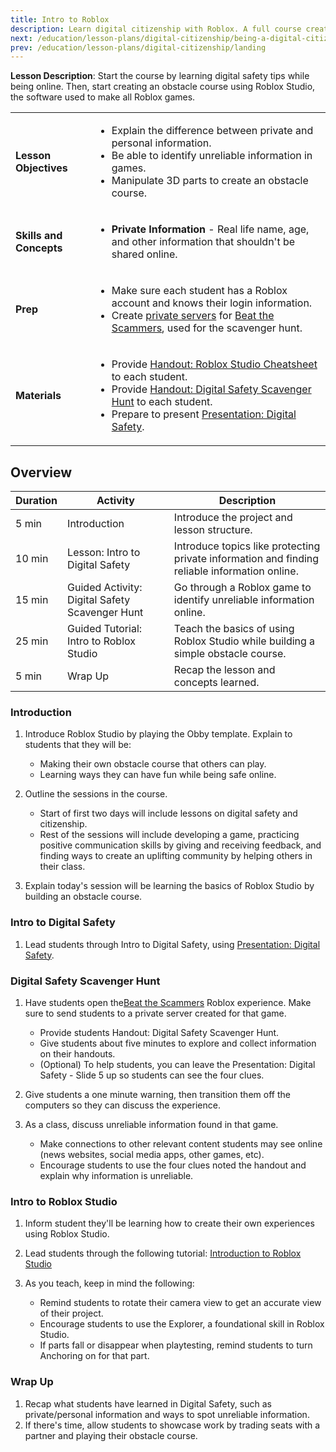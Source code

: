 ```yaml
---
title: Intro to Roblox
description: Learn digital citizenship with Roblox. A full course created for middle to high school students. This session introduces students to Roblox.
next: /education/lesson-plans/digital-citizenship/being-a-digital-citizen
prev: /education/lesson-plans/digital-citizenship/landing
---
```


**Lesson Description**: Start the course by learning digital safety tips while being online. Then, start creating an obstacle course using Roblox Studio, the software used to make all Roblox games.

<table>
<tbody>
   <tr>
    <td><b>Lesson Objectives</b></td>
    <td>
      <ul>
        <li>Explain the difference between private and personal information.</li>
        <li>Be able to identify unreliable information in games. </li>
        <li>Manipulate 3D parts to create an obstacle course.</li>
        </ul>
      </td>
   </tr>
   <tr>
    <td><b>Skills and Concepts</b></td>
    <td>
    <ul>
    <li><b>Private Information</b> - Real life name, age, and other information that shouldn't be shared online. </li>
    </ul>
    </td>
   </tr>
   <tr>
    <td><b>Prep</b></td>
    <td>
    <ul>
    <li>Make sure each student has a Roblox account and knows their login information. </li>
    <li>Create <a href="../../../education/support/private-servers-for-classroom-use.md" target="_blank" rel="noopener">private servers</a> for <a href="https://www.roblox.com/games/5450795073/Digital-Safety-Scavenger-Hunt" target="_blank" rel="noopener">Beat the Scammers</a>, used for the scavenger hunt.</li>
    </ul>
    </td>
   </tr>

  <tr>
  <td><b>Materials</b></td>
  <td>
  <ul>
    <li>Provide <a href="../../../assets/education/handouts/introToStudio-cheatsheet.pdf">Handout: Roblox Studio Cheatsheet</a> to each student. </li>
    <li>Provide <a href="../../../assets/education/handouts/digital-safety-scavenger.pdf">Handout: Digital Safety Scavenger Hunt</a> to each student.</li>
    <li>Prepare to present <a href="../../../assets/education/handouts/digital-safety-presentation.pptx">Presentation: Digital Safety</a>.</li>
  </ul>
  </td>
  </tr>

</tbody>
</table>

## Overview

<table>
  <thead>
    <tr>
      <th>Duration</th>
      <th>Activity</th>
      <th>Description </th>
    </tr>
  </thead>
  <tbody>
    <tr>
      <td>5 min</td>
      <td>Introduction</td>
      <td>Introduce the project and lesson structure.</td>
    </tr>
    <tr>
      <td>10 min</td>
      <td>Lesson: Intro to Digital Safety</td>
      <td>Introduce topics like protecting private information and finding reliable information online. </td>
    </tr>
    <tr>
      <td>15 min</td>
      <td>Guided Activity: Digital Safety Scavenger Hunt</td>
      <td>Go through a Roblox game to identify unreliable information online.</td>
    </tr>
    <tr>
      <td>25 min</td>
      <td>Guided Tutorial: Intro to Roblox Studio</td>
      <td>Teach the basics of using Roblox Studio while building a simple obstacle course.</td>
    </tr>
    <tr>
      <td>5 min</td>
      <td>Wrap Up</td>
      <td>Recap the lesson and concepts learned.</td>
    </tr>
  </tbody>
</table>

### Introduction

1. Introduce Roblox Studio by playing the Obby template. Explain to students that they will be:

   - Making their own obstacle course that others can play.
   - Learning ways they can have fun while being safe online.

2. Outline the sessions in the course.
   - Start of first two days will include lessons on digital safety and citizenship.
   - Rest of the sessions will include developing a game, practicing positive communication skills by giving and receiving feedback, and finding ways to create an uplifting community by helping others in their class.
3. Explain today's session will be learning the basics of Roblox Studio by building an obstacle course.

### Intro to Digital Safety

1. Lead students through Intro to Digital Safety, using <a href="../../../assets/education/handouts/digital-safety-presentation.pptx">Presentation: Digital Safety</a>.

### Digital Safety Scavenger Hunt

1. Have students open the<a href="https://www.roblox.com/games/5450795073/Digital-Safety-Scavenger-Hunt" target="_blank" rel="noopener">Beat the Scammers</a> Roblox experience. Make sure to send students to a private server created for that game.

   - Provide students Handout: Digital Safety Scavenger Hunt.
   - Give students about five minutes to explore and collect information on their handouts.
   - (Optional) To help students, you can leave the Presentation: Digital Safety - Slide 5 up so students can see the four clues.

2. Give students a one minute warning, then transition them off the computers so they can discuss the experience.
3. As a class, discuss unreliable information found in that game.

   - Make connections to other relevant content students may see online (news websites, social media apps, other games, etc).
   - Encourage students to use the four clues noted the handout and explain why information is unreliable.

### Intro to Roblox Studio

1. Inform student they'll be learning how to create their own experiences using Roblox Studio.

2. Lead students through the following tutorial: <a href="../../../tutorials/first-experience/index.md" target="_blank" rel="noopener">Introduction to Roblox Studio</a>

3. As you teach, keep in mind the following:

   - Remind students to rotate their camera view to get an accurate view of their project.
   - Encourage students to use the Explorer, a foundational skill in Roblox Studio.
   - If parts fall or disappear when playtesting, remind students to turn Anchoring on for that part.

### Wrap Up

1. Recap what students have learned in Digital Safety, such as private/personal information and ways to spot unreliable information.
2. If there's time, allow students to showcase work by trading seats with a partner and playing their obstacle course.
